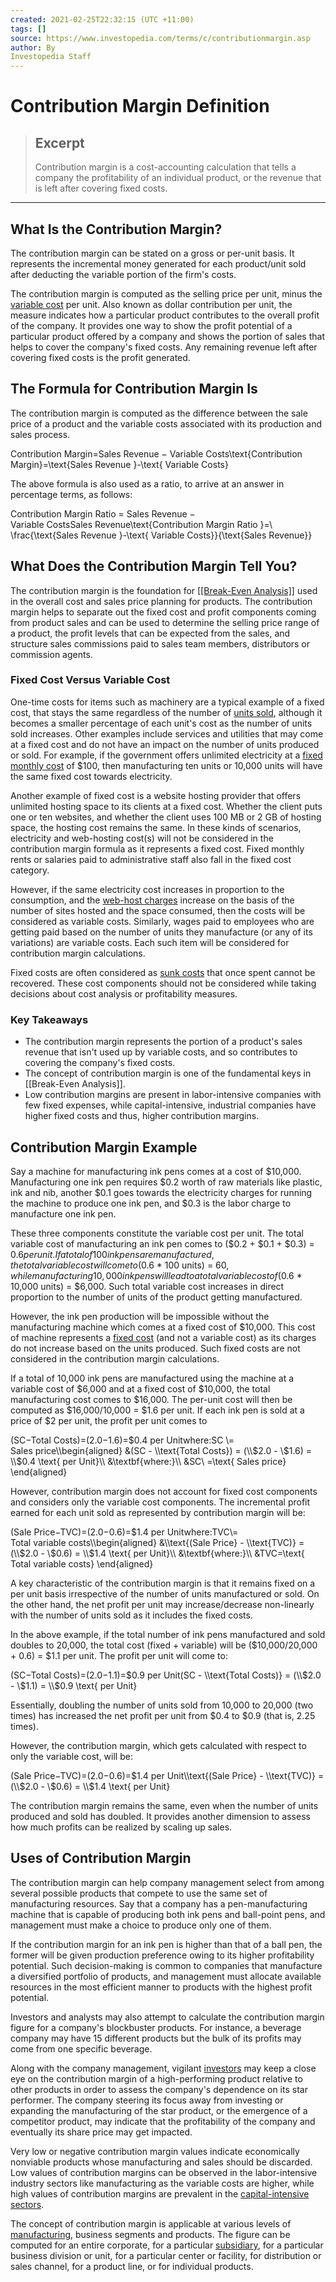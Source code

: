 ```yaml
---
created: 2021-02-25T22:32:15 (UTC +11:00)
tags: []
source: https://www.investopedia.com/terms/c/contributionmargin.asp
author: By
Investopedia Staff
---
```


# Contribution Margin Definition

> ## Excerpt
> Contribution margin is a cost-accounting calculation that tells a company the profitability of an individual product, or the revenue that is left after covering fixed costs.

---
## What Is the Contribution Margin?

The contribution margin can be stated on a gross or per-unit basis. It represents the incremental money generated for each product/unit sold after deducting the variable portion of the firm's costs.

The contribution margin is computed as the selling price per unit, minus the [variable cost](https://www.investopedia.com/terms/v/variablecost.asp) per unit. Also known as dollar contribution per unit, the measure indicates how a particular product contributes to the overall profit of the company. It provides one way to show the profit potential of a particular product offered by a company and shows the portion of sales that helps to cover the company's fixed costs. Any remaining revenue left after covering fixed costs is the profit generated.

## The Formula for Contribution Margin Is

The contribution margin is computed as the difference between the sale price of a product and the variable costs associated with its production and sales process.

Contribution Margin\=Sales Revenue − Variable Costs\\text{Contribution Margin}=\\text{Sales Revenue }-\\text{ Variable Costs}

The above formula is also used as a ratio, to arrive at an answer in percentage terms, as follows:

Contribution Margin Ratio \= Sales Revenue − Variable CostsSales Revenue\\text{Contribution Margin Ratio }=\\ \\frac{\\text{Sales Revenue }-\\text{ Variable Costs}}{\\text{Sales Revenue}}

## What Does the Contribution Margin Tell You?

The contribution margin is the foundation for [[[Break-Even Analysis]]](https://www.investopedia.com/terms/b/breakevenanalysis.asp) used in the overall cost and sales price planning for products. The contribution margin helps to separate out the fixed cost and profit components coming from product sales and can be used to determine the selling price range of a product, the profit levels that can be expected from the sales, and structure sales commissions paid to sales team members, distributors or commission agents.

### Fixed Cost Versus Variable Cost

One-time costs for items such as machinery are a typical example of a fixed cost, that stays the same regardless of the number of [units sold](https://www.investopedia.com/terms/u/unitsales.asp), although it becomes a smaller percentage of each unit's cost as the number of units sold increases. Other examples include services and utilities that may come at a fixed cost and do not have an impact on the number of units produced or sold. For example, if the government offers unlimited electricity at a [fixed monthly cost](https://www.investopedia.com/ask/answers/032515/what-difference-between-variable-cost-and-fixed-cost-economics.asp) of $100, then manufacturing ten units or 10,000 units will have the same fixed cost towards electricity.

Another example of fixed cost is a website hosting provider that offers unlimited hosting space to its clients at a fixed cost. Whether the client puts one or ten websites, and whether the client uses 100 MB or 2 GB of hosting space, the hosting cost remains the same. In these kinds of scenarios, electricity and web-hosting cost(s) will not be considered in the contribution margin formula as it represents a fixed cost. Fixed monthly rents or salaries paid to administrative staff also fall in the fixed cost category.

However, if the same electricity cost increases in proportion to the consumption, and the [web-host charges](https://www.investopedia.com/articles/personal-finance/090715/8-best-cloud-storage-solutions-small-business.asp) increase on the basis of the number of sites hosted and the space consumed, then the costs will be considered as variable costs. Similarly, wages paid to employees who are getting paid based on the number of units they manufacture (or any of its variations) are variable costs. Each such item will be considered for contribution margin calculations.

Fixed costs are often considered as [sunk costs](https://www.investopedia.com/terms/s/sunkcost.asp) that once spent cannot be recovered. These cost components should not be considered while taking decisions about cost analysis or profitability measures.

### Key Takeaways

-   The contribution margin represents the portion of a product's sales revenue that isn't used up by variable costs, and so contributes to covering the company's fixed costs.
-   The concept of contribution margin is one of the fundamental keys in [[Break-Even Analysis]].
-   Low contribution margins are present in labor-intensive companies with few fixed expenses, while capital-intensive, industrial companies have higher fixed costs and thus, higher contribution margins.

## Contribution Margin Example

Say a machine for manufacturing ink pens comes at a cost of $10,000. Manufacturing one ink pen requires $0.2 worth of raw materials like plastic, ink and nib, another $0.1 goes towards the electricity charges for running the machine to produce one ink pen, and $0.3 is the labor charge to manufacture one ink pen.

These three components constitute the variable cost per unit. The total variable cost of manufacturing an ink pen comes to ($0.2 + $0.1 + $0.3) = $0.6 per unit. If a total of 100 ink pens are manufactured, the total variable cost will come to ($0.6 \* 100 units) = $60, while manufacturing 10,000 ink pens will lead to a total variable cost of ($0.6 \* 10,000 units) = $6,000. Such total variable cost increases in direct proportion to the number of units of the product getting manufactured.

However, the ink pen production will be impossible without the manufacturing machine which comes at a fixed cost of $10,000. This cost of machine represents a [fixed cost](https://www.investopedia.com/terms/f/fixedcost.asp) (and not a variable cost) as its charges do not increase based on the units produced. Such fixed costs are not considered in the contribution margin calculations.

If a total of 10,000 ink pens are manufactured using the machine at a variable cost of $6,000 and at a fixed cost of $10,000, the total manufacturing cost comes to $16,000. The per-unit cost will then be computed as $16,000/10,000 = $1.6 per unit. If each ink pen is sold at a price of $2 per unit, the profit per unit comes to

(SC−Total Costs)\=($2.0−$1.6)\=$0.4 per Unitwhere:SC \= Sales price\\begin{aligned} &(SC - \\text{Total Costs}) = (\\$2.0 - \\$1.6) = \\$0.4 \\text{ per Unit}\\\\ &\\textbf{where:}\\\\ &SC\\ =\\text{ Sales price} \\end{aligned}

However, contribution margin does not account for fixed cost components and considers only the variable cost components. The incremental profit earned for each unit sold as represented by contribution margin will be:

(Sale Price−TVC)\=($2.0−$0.6)\=$1.4 per Unitwhere:TVC\= Total variable costs\\begin{aligned} &\\text{(Sale Price} - \\text{TVC)} = (\\$2.0 - \\$0.6) = \\$1.4 \\text{ per Unit}\\\\ &\\textbf{where:}\\\\ &TVC=\\text{ Total variable costs} \\end{aligned}

A key characteristic of the contribution margin is that it remains fixed on a per unit basis irrespective of the number of units manufactured or sold. On the other hand, the net profit per unit may increase/decrease non-linearly with the number of units sold as it includes the fixed costs.

In the above example, if the total number of ink pens manufactured and sold doubles to 20,000, the total cost (fixed + variable) will be ($10,000/20,000 + 0.6) = $1.1 per unit. The profit per unit will come to:

(SC−Total Costs)\=($2.0−$1.1)\=$0.9 per Unit(SC - \\text{Total Costs)} = (\\$2.0 - \\$1.1) = \\$0.9 \\text{ per Unit}

Essentially, doubling the number of units sold from 10,000 to 20,000 (two times) has increased the net profit per unit from $0.4 to $0.9 (that is, 2.25 times).

However, the contribution margin, which gets calculated with respect to only the variable cost, will be:

(Sale Price−TVC)\=($2.0−$0.6)\=$1.4 per Unit\\text{(Sale Price} - \\text{TVC)} = (\\$2.0 - \\$0.6) = \\$1.4 \\text{ per Unit}

The contribution margin remains the same, even when the number of units produced and sold has doubled. It provides another dimension to assess how much profits can be realized by scaling up sales.

## Uses of Contribution Margin

The contribution margin can help company management select from among several possible products that compete to use the same set of manufacturing resources. Say that a company has a pen-manufacturing machine that is capable of producing both ink pens and ball-point pens, and management must make a choice to produce only one of them.

If the contribution margin for an ink pen is higher than that of a ball pen, the former will be given production preference owing to its higher profitability potential. Such decision-making is common to companies that manufacture a diversified portfolio of products, and management must allocate available resources in the most efficient manner to products with the highest profit potential.

Investors and analysts may also attempt to calculate the contribution margin figure for a company's blockbuster products. For instance, a beverage company may have 15 different products but the bulk of its profits may come from one specific beverage.

Along with the company management, vigilant [investors](https://www.investopedia.com/terms/i/investor.asp) may keep a close eye on the contribution margin of a high-performing product relative to other products in order to assess the company's dependence on its star performer. The company steering its focus away from investing or expanding the manufacturing of the star product, or the emergence of a competitor product, may indicate that the profitability of the company and eventually its share price may get impacted.

Very low or negative contribution margin values indicate economically nonviable products whose manufacturing and sales should be discarded. Low values of contribution margins can be observed in the labor-intensive industry sectors like manufacturing as the variable costs are higher, while high values of contribution margins are prevalent in the [capital-intensive sectors](https://www.investopedia.com/ask/answers/020915/which-types-industries-have-largest-capital-expenditures.asp).

The concept of contribution margin is applicable at various levels of [manufacturing](https://www.investopedia.com/terms/m/manufacturing.asp), business segments and products. The figure can be computed for an entire corporate, for a particular [subsidiary](https://www.investopedia.com/terms/s/subsidiary.asp), for a particular business division or unit, for a particular center or facility, for distribution or sales channel, for a product line, or for individual products.
